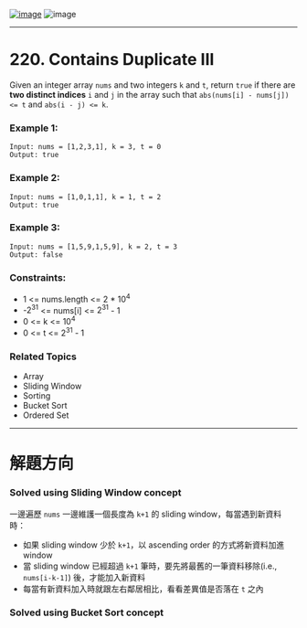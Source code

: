 [![image](https://img.shields.io/badge/Leetcode-Link-blue?logo=leetcode)](https://leetcode.com/problems/contains-duplicate-iii/)
![image](https://img.shields.io/badge/Difficulty-Medium-yellow)

---

# 220. Contains Duplicate III

Given an integer array `nums` and two integers `k` and `t`, return `true` if there are **two distinct indices** `i` and `j` in the array such that `abs(nums[i] - nums[j]) <= t` and `abs(i - j) <= k`.

### Example 1:

```
Input: nums = [1,2,3,1], k = 3, t = 0
Output: true
```

### Example 2:

```
Input: nums = [1,0,1,1], k = 1, t = 2
Output: true
```

### Example 3:

```
Input: nums = [1,5,9,1,5,9], k = 2, t = 3
Output: false
```

### Constraints:

- 1 <= nums.length <= 2 * $10^4$
- -$2^{31}$ <= nums[i] <= $2^{31}$ - 1
- 0 <= k <= $10^4$
- 0 <= t <= $2^{31}$ - 1

### Related Topics

- Array
- Sliding Window
- Sorting
- Bucket Sort
- Ordered Set
  
---

# 解題方向

### Solved using Sliding Window concept

一邊遍歷 `nums` 一邊維護一個長度為 `k+1` 的 sliding window，每當遇到新資料時：

- 如果 sliding window 少於 `k+1`，以 ascending order 的方式將新資料加進 window
- 當 sliding window 已經超過 `k+1` 筆時，要先將最舊的一筆資料移除(i.e., `nums[i-k-1]`) 後，才能加入新資料
- 每當有新資料加入時就跟左右鄰居相比，看看差異值是否落在 `t` 之內

### Solved using Bucket Sort concept

